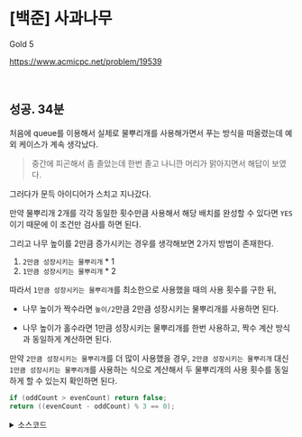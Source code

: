 # [백준] 사과나무

Gold 5

https://www.acmicpc.net/problem/19539

<br>

## 성공. 34분

처음에 queue를 이용해서 실제로 물뿌리개를 사용해가면서 푸는 방식을 떠올렸는데 예외 케이스가 계속 생각났다.

>중간에 피곤해서 좀 졸았는데 한번 졸고 나니깐 머리가 맑아지면서 해답이 보였다.

그러다가 문득 아이디어가 스치고 지나갔다.

만약 물뿌리개 2개를 각각 동일한 횟수만큼 사용해서 해당 배치를 완성할 수 있다면 `YES`이기 때문에 이 조건만 검사를 하면 된다.

그리고 나무 높이를 2만큼 증가시키는 경우를 생각해보면 2가지 방법이 존재한다.

1. `2만큼 성장시키는 물뿌리개` * 1
2. `1만큼 성장시키는 물뿌리개` * 2

따라서 `1만큼 성장시키는 물뿌리개`를 최소한으로 사용했을 때의 사용 횟수를 구한 뒤,

- 나무 높이가 짝수라면 `높이/2`만큼 2만큼 성장시키는 물뿌리개를 사용하면 된다.

- 나무 높이가 홀수라면 1만큼 성장시키는 물뿌리개를 한번 사용하고, 짝수 계산 방식과 동일하게 계산하면 된다.

만약 `2만큼 성장시키는 물뿌리개`를 더 많이 사용했을 경우, `2만큼 성장시키는 물뿌리개` 대신 `1만큼 성장시키는 물뿌리개`를 사용하는 식으로 계산해서 두 물뿌리개의 사용 횟수를 동일하게 할 수 있는지 확인하면 된다.
 
```java
if (oddCount > evenCount) return false;
return ((evenCount - oddCount) % 3 == 0);
```

<details><summary>소스코드</summary>

```java
import java.io.*;
import java.util.*;

class Main {

    final int INF = 987654321;

    int N;
    int[] heightOfTrees;

    boolean answer() {
        int sumOfHeights = Arrays.stream(heightOfTrees).sum();
        if (sumOfHeights % 3 != 0) return false;

        int oddCount = 0;
        for (int height : heightOfTrees) {
            if (height % 2 == 1) oddCount++;
        }
        int evenCount = (sumOfHeights - oddCount) / 2;

        if (oddCount > evenCount) return false;

        return ((evenCount - oddCount) % 3 == 0);
    }

    void solution() throws Exception {
        BufferedReader br = new BufferedReader(new InputStreamReader(System.in));
        StringBuilder sb = new StringBuilder();

        N = Integer.parseInt(br.readLine());
        heightOfTrees = Arrays.stream(br.readLine().split(" ")).mapToInt(Integer::parseInt).toArray();

        if (answer()) System.out.println("YES");
        else System.out.println("NO");

        br.close();
    }

    public static void main(String[] args) throws Exception {
        new Main().solution();
    }
}
```

</details>